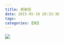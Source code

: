 ```yaml
---
title: 感谢信
date: 2015-05-18 20:33:36
tags:
categories: [画]
---
```


<a data-fancybox="gallery" href="P005.jpg"><img src="P005.jpg"></a>
